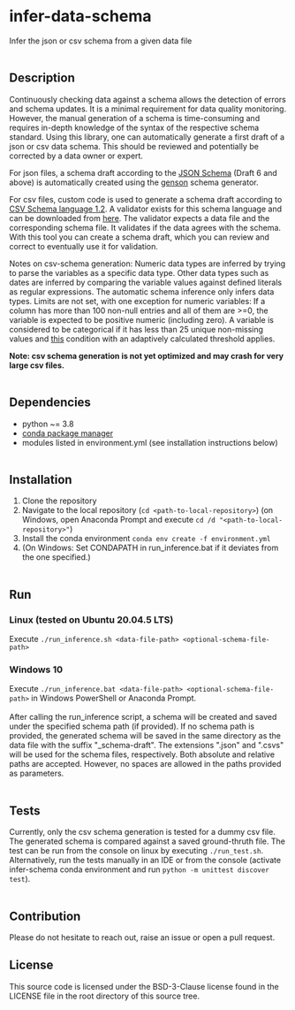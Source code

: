 # infer-data-schema
Infer the json or csv schema from a given data file
<br/><br/>
## Description
Continuously checking data against a schema allows the detection of errors and schema updates. It is a minimal requirement
for data quality monitoring. However, the manual generation of a schema is time-consuming and requires in-depth 
knowledge of the syntax of the respective schema standard. Using this library, one can automatically generate a first
draft of a json or csv data schema. This should be reviewed and potentially be corrected by a data owner or expert. 

For json files, a schema draft according to the [JSON Schema](https://www.json.org/json-en.html) (Draft 6 and above) is automatically created using the [genson](https://github.com/wolverdude/GenSON) schema generator. 

For csv files, custom code is used to generate a schema draft according to [CSV Schema language 1.2](https://digital-preservation.github.io/csv-schema/csv-schema-1.2.html#dfn-permitemptydirective-0). 
A validator exists for this schema language and can be downloaded from [here](https://github.com/digital-preservation/csv-validator/releases). The validator expects a data file and the corresponding schema file. It validates if the data agrees with the schema. 
With this tool you can create a schema draft, which you can review and correct to eventually use it for validation.

Notes on csv-schema generation: 
Numeric data types are inferred by trying to parse the variables as a specific data type. Other data types such as dates are 
inferred by comparing the variable values against defined literals as regular expressions.
The automatic schema inference only infers data types. Limits are not set, with one exception for numeric variables: If
a column has more than 100 non-null entries and all of them are >=0, the variable is expected to be positive numeric (including zero).
A variable is considered to be categorical if it has less than 25 unique non-missing values and [this](https://jeffreymorgan.io/articles/identifying-categorical-data/) condition with an adaptively calculated threshold applies.

**Note: csv schema generation is not yet optimized and may crash for very large csv files.**
<br/><br/>
## Dependencies
- python ~= 3.8
- [conda package manager](https://docs.conda.io/en/latest/)
- modules listed in environment.yml (see installation instructions below)
<br/><br/>
## Installation
1. Clone the repository
2. Navigate to the local repository (`cd <path-to-local-repository>`) (on Windows, open Anaconda Prompt and execute `cd /d "<path-to-local-repository>"`)
3. Install the conda environment `conda env create -f environment.yml` 
4. (On Windows: Set CONDAPATH in run_inference.bat if it deviates from the one specified.)
<br/><br/>
## Run
### Linux (tested on Ubuntu 20.04.5 LTS)
Execute `./run_inference.sh <data-file-path> <optional-schema-file-path>`
### Windows 10
Execute `./run_inference.bat <data-file-path> <optional-schema-file-path>` in Windows PowerShell or Anaconda Prompt.
<br/><br/>
After calling the run_inference script, a schema will be created and saved under the specified schema path (if provided).
If no schema path is provided, the generated schema will be saved in the same directory as the data file with the suffix "_schema-draft". The extensions ".json" and ".csvs" will be used for the schema files, respectively. 
Both absolute and relative paths are accepted. However, no spaces are allowed in the paths provided as parameters.
<br/><br/>
## Tests
Currently, only the csv schema generation is tested for a dummy csv file. The generated schema is compared against a saved ground-thruth file. 
The test can be run from the console on linux by executing `./run_test.sh`. Alternatively, run the tests manually in an IDE or from the console (activate infer-schema conda environment and run `python -m unittest discover test`).
<br/><br/>
## Contribution
Please do not hesitate to reach out, raise an issue or open a pull request.
## License
This source code is licensed under the BSD-3-Clause license found in the LICENSE file in the root directory of this source tree. 
